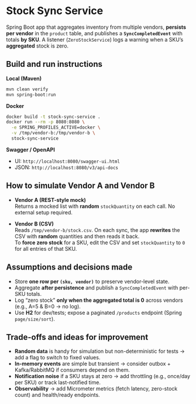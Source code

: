 # Stock Sync Service

Spring Boot app that aggregates inventory from multiple vendors, **persists per vendor** in the `product` table, and publishes a **`SyncCompletedEvent`** with totals **by SKU**. A listener (`ZeroStockService`) logs a warning when a SKU’s **aggregated** stock is zero.

## Build and run instructions

**Local (Maven)**
```bash
mvn clean verify
mvn spring-boot:run
```

**Docker**
```bash
docker build -t stock-sync-service .
docker run --rm -p 8080:8080 \
  -e SPRING_PROFILES_ACTIVE=docker \
  -v /tmp/vendor-b:/tmp/vendor-b \
  stock-sync-service
```

**Swagger / OpenAPI**
- UI: `http://localhost:8080/swagger-ui.html`
- JSON: `http://localhost:8080/v3/api-docs`

## How to simulate Vendor A and Vendor B

- **Vendor A (REST-style mock)**  
  Returns a mocked list with **random** `stockQuantity` on each call. No external setup required.

- **Vendor B (CSV)**  
  Reads `/tmp/vendor-b/stock.csv`. On each sync, the app **rewrites** the CSV with **random** quantities and then reads it back.  
  To **force zero stock** for a SKU, edit the CSV and set `stockQuantity` to `0` for all entries of that SKU.

## Assumptions and decisions made

- Store **one row per `(sku, vendor)`** to preserve vendor-level state.
- Aggregate **after persistence** and publish a `SyncCompletedEvent` with per-SKU totals.
- Log “zero stock” **only when the aggregated total is 0** across vendors (e.g., A=5 & B=0 → no log).
- Use **H2** for dev/tests; expose a paginated `/products` endpoint (Spring `page/size/sort`).

## Trade-offs and ideas for improvement

- **Random data** is handy for simulation but non-deterministic for tests → add a flag to switch to fixed values.
- **In-memory events** are simple but transient → consider outbox + Kafka/RabbitMQ if consumers depend on them.
- **Notification noise** if a SKU stays at zero → add throttling (e.g., once/day per SKU) or track last-notified time.
- **Observability** → add Micrometer metrics (fetch latency, zero-stock count) and health/ready endpoints.
